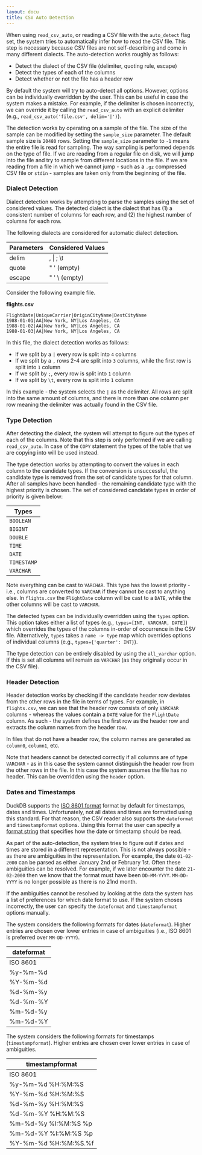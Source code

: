 ```yaml
---
layout: docu
title: CSV Auto Detection
---
```


<!-- markdownlint-disable MD036 -->

When using `read_csv_auto`, or reading a CSV file with the `auto_detect` flag set, the system tries to automatically infer how to read the CSV file. This step is necessary because CSV files are not self-describing and come in many different dialects. The auto-detection works roughly as follows:

* Detect the dialect of the CSV file (delimiter, quoting rule, escape)
* Detect the types of each of the columns
* Detect whether or not the file has a header row

By default the system will try to auto-detect all options. However, options can be individually overridden by the user. This can be useful in case the system makes a mistake. For example, if the delimiter is chosen incorrectly, we can override it by calling the `read_csv_auto` with an explicit delimiter (e.g., `read_csv_auto('file.csv', delim='|')`).

The detection works by operating on a sample of the file. The size of the sample can be modified by setting the `sample_size` parameter. The default sample size is `20480` rows. Setting the `sample_size` parameter to `-1` means the entire file is read for sampling. The way sampling is performed depends on the type of file. If we are reading from a regular file on disk, we will jump into the file and try to sample from different locations in the file. If we are reading from a file in which we cannot jump - such as a `.gz` compressed CSV file or `stdin` - samples are taken only from the beginning of the file.


### Dialect Detection
Dialect detection works by attempting to parse the samples using the set of considered values. The detected dialect is the dialect that has (1) a consistent number of columns for each row, and (2) the highest number of columns for each row.

The following dialects are considered for automatic dialect detection.

| Parameters | Considered Values |
|------------|-------------------|
| delim      | , \| ; \t         |
| quote      | " ' (empty)       |
| escape     | " ' \\ (empty)    |


Consider the following example file.

**flights.csv**

```csv
FlightDate|UniqueCarrier|OriginCityName|DestCityName
1988-01-01|AA|New York, NY|Los Angeles, CA
1988-01-02|AA|New York, NY|Los Angeles, CA
1988-01-03|AA|New York, NY|Los Angeles, CA
```

In this file, the dialect detection works as follows:
* If we split by a `|` every row is split into `4` columns
* If we split by a `,` rows 2-4 are split into `3` columns, while the first row is split into `1` column
* If we split by `;`, every row is split into `1` column
* If we split by `\t`, every row is split into `1` column

In this example - the system selects the `|` as the delimiter. All rows are split into the same amount of columns, and there is more than one column per row meaning the delimiter was actually found in the CSV file.

### Type Detection

After detecting the dialect, the system will attempt to figure out the types of each of the columns. Note that this step is only performed if we are calling `read_csv_auto`. In case of the `COPY` statement the types of the table that we are copying into will be used instead.

The type detection works by attempting to convert the values in each column to the candidate types. If the conversion is unsuccessful, the candidate type is removed from the set of candidate types for that column. After all samples have been handled - the remaining candidate type with the highest priority is chosen. The set of considered candidate types in order of priority is given below:

|   Types     |
|-------------|
| `BOOLEAN`   |
| `BIGINT`    |
| `DOUBLE`    |
| `TIME`      |
| `DATE`      |
| `TIMESTAMP` |
| `VARCHAR`   |

Note everything can be cast to `VARCHAR`. This type has the lowest priority - i.e., columns are converted to `VARCHAR` if they cannot be cast to anything else. In `flights.csv` the `FlightDate` column will be cast to a `DATE`, while the other columns will be cast to `VARCHAR`.

The detected types can be individually overridden using the `types` option. This option takes either a list of types (e.g., `types=[INT, VARCHAR, DATE]`) which overrides the types of the columns in-order of occurrence in the CSV file. Alternatively, `types` takes a `name -> type` map which overrides options of individual columns (e.g., `types={'quarter': INT}`).

The type detection can be entirely disabled by using the `all_varchar` option. If this is set all columns will remain as `VARCHAR` (as they originally occur in the CSV file).

### Header Detection

Header detection works by checking if the candidate header row deviates from the other rows in the file in terms of types. For example, in `flights.csv`, we can see that the header row consists of only `VARCHAR` columns - whereas the values contain a `DATE` value for the `FlightDate` column. As such - the system defines the first row as the header row and extracts the column names from the header row.

In files that do not have a header row, the column names are generated as `column0`, `column1`, etc.

Note that headers cannot be detected correctly if all columns are of type `VARCHAR` - as in this case the system cannot distinguish the header row from the other rows in the file. In this case the system assumes the file has no header. This can be overridden using the `header` option.

### Dates and Timestamps

DuckDB supports the [ISO 8601 format](https://en.wikipedia.org/wiki/ISO_8601) format by default for timestamps, dates and times. Unfortunately, not all dates and times are formatted using this standard. For that reason, the CSV reader also supports the `dateformat` and `timestampformat` options. Using this format the user can specify a [format string](../../sql/functions/dateformat) that specifies how the date or timestamp should be read.

As part of the auto-detection, the system tries to figure out if dates and times are stored in a different representation. This is not always possible - as there are ambiguities in the representation. For example, the date `01-02-2000` can be parsed as either January 2nd or February 1st. Often these ambiguities can be resolved. For example, if we later encounter the date `21-02-2000` then we know that the format must have been `DD-MM-YYYY`. `MM-DD-YYYY` is no longer possible as there is no 21nd month.

If the ambiguities cannot be resolved by looking at the data the system has a list of preferences for which date format to use. If the system choses incorrectly, the user can specify the `dateformat` and `timestampformat` options manually.

The system considers the following formats for dates (`dateformat`). Higher entries are chosen over lower entries in case of ambiguities (i.e., ISO 8601 is preferred over `MM-DD-YYYY`).

| dateformat |
|------------|
| ISO 8601   |
| %y-%m-%d   |
| %Y-%m-%d   |
| %d-%m-%y   |
| %d-%m-%Y   |
| %m-%d-%y   |
| %m-%d-%Y   |

The system considers the following formats for timestamps (`timestampformat`). Higher entries are chosen over lower entries in case of ambiguities.

|   timestampformat    |
|----------------------|
| ISO 8601             |
| %y-%m-%d %H:%M:%S    |
| %Y-%m-%d %H:%M:%S    |
| %d-%m-%y %H:%M:%S    |
| %d-%m-%Y %H:%M:%S    |
| %m-%d-%y %I:%M:%S %p |
| %m-%d-%Y %I:%M:%S %p |
| %Y-%m-%d %H:%M:%S.%f |
